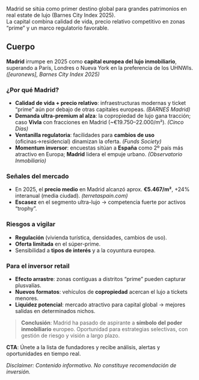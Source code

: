 <!--meta
{
  "title": "España, entre los líderes de la inversión inmobiliaria en Europa en 2025",
  "slug": "madrid-elite-uhnw",
  "source": "euronews",
  "published_at": "2025-10-02T08:15:00+02:00",
  "hero_image": "https://raw.githubusercontent.com/MercadoVI/newsappri/main/news/2025-10-02/bce-mantiene-tipos-2-por-ciento.webp",
  "summary": "Madrid lidera el Barnes City Index 2025 como destino preferido por UHNWIs.",
  "tags": ["mercado","lujo","europa"]
}
-->
Madrid se sitúa como primer destino global para grandes patrimonios en real estate de lujo (Barnes City Index 2025).  
La capital combina calidad de vida, precio relativo competitivo en zonas “prime” y un marco regulatorio favorable.

## Cuerpo
**Madrid** irrumpe en 2025 como **capital europea del lujo inmobiliario**, superando a París, Londres o Nueva York en la preferencia de los UHNWIs. *([euronews], Barnes City Index 2025)*

### ¿Por qué Madrid?
- **Calidad de vida + precio relativo**: infraestructuras modernas y ticket “prime” aún por debajo de otras capitales europeas. *(BARNES Madrid)*
- **Demanda ultra-premium al alza**: la copropiedad de lujo gana tracción; caso **Vivla** con fracciones en Madrid (~€19.750–22.000/m²). *(Cinco Días)*
- **Ventanilla regulatoria**: facilidades para **cambios de uso** (oficinas→residencial) dinamizan la oferta. *(Funds Society)*
- **Momentum inversor**: encuestas sitúan a **España** como 2º país más atractivo en Europa; **Madrid** lidera el empuje urbano. *(Observatorio Inmobiliario)*

### Señales del mercado
- En 2025, el **precio medio** en Madrid alcanzó aprox. **€5.467/m²**, +24% interanual (media ciudad). *(terretaspain.com)*
- **Escasez** en el segmento ultra-lujo → competencia fuerte por activos “trophy”.

### Riesgos a vigilar
- **Regulación** (vivienda turística, densidades, cambios de uso).
- **Oferta limitada** en el súper-prime.
- Sensibilidad a **tipos de interés** y a la coyuntura europea.

### Para el inversor retail
- **Efecto arrastre**: zonas contiguas a distritos “prime” pueden capturar plusvalías.
- **Nuevos formatos**: vehículos de **copropiedad** acercan el lujo a tickets menores.
- **Liquidez potencial**: mercado atractivo para capital global → mejores salidas en determinados nichos.

> **Conclusión**: Madrid ha pasado de aspirante a **símbolo del poder inmobiliario** europeo. Oportunidad para estrategias selectivas, con gestión de riesgo y visión a largo plazo.

**CTA**: Únete a la lista de fundadores y recibe análisis, alertas y oportunidades en tiempo real.

*Disclaimer: Contenido informativo. No constituye recomendación de inversión.*
